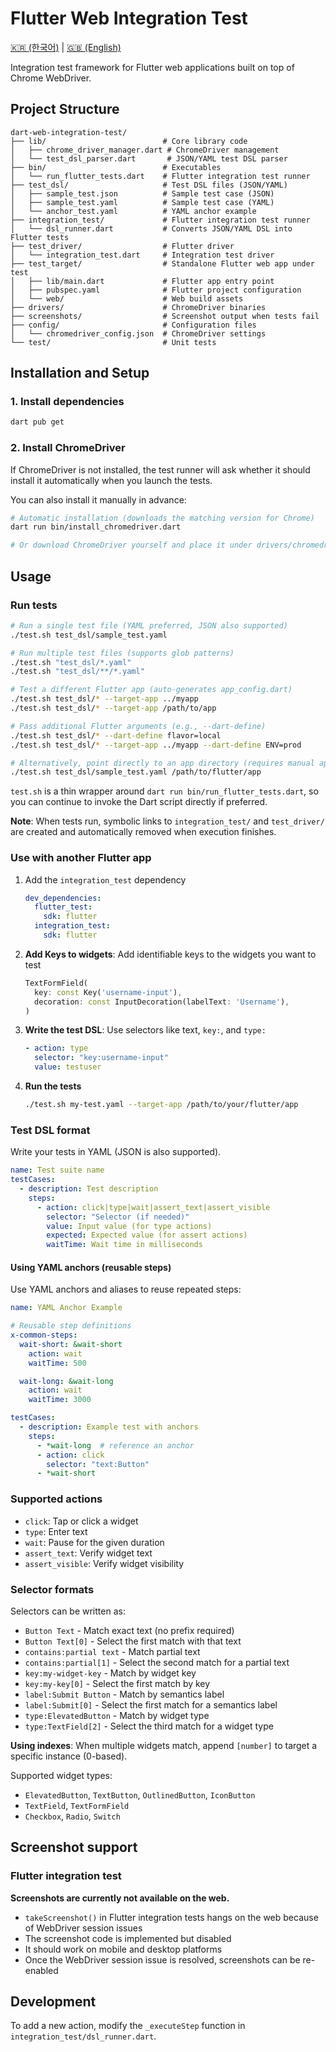 # Flutter Web Integration Test

[🇰🇷 (한국어)](./README_KO.md) | [🇬🇧 (English)](./README.md)

Integration test framework for Flutter web applications built on top of Chrome WebDriver.

## Project Structure

```
dart-web-integration-test/
├── lib/                          # Core library code
│   ├── chrome_driver_manager.dart # ChromeDriver management
│   └── test_dsl_parser.dart       # JSON/YAML test DSL parser
├── bin/                          # Executables
│   └── run_flutter_tests.dart    # Flutter integration test runner
├── test_dsl/                     # Test DSL files (JSON/YAML)
│   ├── sample_test.json          # Sample test case (JSON)
│   ├── sample_test.yaml          # Sample test case (YAML)
│   └── anchor_test.yaml          # YAML anchor example
├── integration_test/             # Flutter integration test runner
│   └── dsl_runner.dart           # Converts JSON/YAML DSL into Flutter tests
├── test_driver/                  # Flutter driver
│   └── integration_test.dart     # Integration test driver
├── test_target/                  # Standalone Flutter web app under test
│   ├── lib/main.dart             # Flutter app entry point
│   ├── pubspec.yaml              # Flutter project configuration
│   └── web/                      # Web build assets
├── drivers/                      # ChromeDriver binaries
├── screenshots/                  # Screenshot output when tests fail
├── config/                       # Configuration files
│   └── chromedriver_config.json  # ChromeDriver settings
└── test/                         # Unit tests
```

## Installation and Setup

### 1. Install dependencies
```bash
dart pub get
```

### 2. Install ChromeDriver
If ChromeDriver is not installed, the test runner will ask whether it should install it automatically when you launch the tests.

You can also install it manually in advance:

```bash
# Automatic installation (downloads the matching version for Chrome)
dart run bin/install_chromedriver.dart

# Or download ChromeDriver yourself and place it under drivers/chromedriver
```

## Usage

### Run tests

```bash
# Run a single test file (YAML preferred, JSON also supported)
./test.sh test_dsl/sample_test.yaml

# Run multiple test files (supports glob patterns)
./test.sh "test_dsl/*.yaml"
./test.sh "test_dsl/**/*.yaml"

# Test a different Flutter app (auto-generates app_config.dart)
./test.sh test_dsl/* --target-app ../myapp
./test.sh test_dsl/* --target-app /path/to/app

# Pass additional Flutter arguments (e.g., --dart-define)
./test.sh test_dsl/* --dart-define flavor=local
./test.sh test_dsl/* --target-app ../myapp --dart-define ENV=prod

# Alternatively, point directly to an app directory (requires manual app_config.dart)
./test.sh test_dsl/sample_test.yaml /path/to/flutter/app
```

`test.sh` is a thin wrapper around `dart run bin/run_flutter_tests.dart`, so you can continue to invoke the Dart script directly if preferred.

**Note**: When tests run, symbolic links to `integration_test/` and `test_driver/` are created and automatically removed when execution finishes.

### Use with another Flutter app

1. Add the `integration_test` dependency
   ```yaml
   dev_dependencies:
     flutter_test:
       sdk: flutter
     integration_test:
       sdk: flutter
   ```

2. **Add Keys to widgets**: Add identifiable keys to the widgets you want to test
   ```dart
   TextFormField(
     key: const Key('username-input'),
     decoration: const InputDecoration(labelText: 'Username'),
   )
   ```

3. **Write the test DSL**: Use selectors like text, `key:`, and `type:`
   ```yaml
   - action: type
     selector: "key:username-input"
     value: testuser
   ```

4. **Run the tests**
   ```bash
   ./test.sh my-test.yaml --target-app /path/to/your/flutter/app
   ```


### Test DSL format

Write your tests in YAML (JSON is also supported).

```yaml
name: Test suite name
testCases:
  - description: Test description
    steps:
      - action: click|type|wait|assert_text|assert_visible
        selector: "Selector (if needed)"
        value: Input value (for type actions)
        expected: Expected value (for assert actions)
        waitTime: Wait time in milliseconds
```

#### Using YAML anchors (reusable steps)

Use YAML anchors and aliases to reuse repeated steps:

```yaml
name: YAML Anchor Example

# Reusable step definitions
x-common-steps:
  wait-short: &wait-short
    action: wait
    waitTime: 500

  wait-long: &wait-long
    action: wait
    waitTime: 3000

testCases:
  - description: Example test with anchors
    steps:
      - *wait-long  # reference an anchor
      - action: click
        selector: "text:Button"
      - *wait-short
```

### Supported actions

- `click`: Tap or click a widget
- `type`: Enter text
- `wait`: Pause for the given duration
- `assert_text`: Verify widget text
- `assert_visible`: Verify widget visibility

### Selector formats

Selectors can be written as:
- `Button Text` - Match exact text (no prefix required)
- `Button Text[0]` - Select the first match with that text
- `contains:partial text` - Match partial text
- `contains:partial[1]` - Select the second match for a partial text
- `key:my-widget-key` - Match by widget key
- `key:my-key[0]` - Select the first match by key
- `label:Submit Button` - Match by semantics label
- `label:Submit[0]` - Select the first match for a semantics label
- `type:ElevatedButton` - Match by widget type
- `type:TextField[2]` - Select the third match for a widget type

**Using indexes**: When multiple widgets match, append `[number]` to target a specific instance (0-based).

Supported widget types:
- `ElevatedButton`, `TextButton`, `OutlinedButton`, `IconButton`
- `TextField`, `TextFormField`
- `Checkbox`, `Radio`, `Switch`

## Screenshot support

### Flutter integration test
**Screenshots are currently not available on the web.**

- `takeScreenshot()` in Flutter integration tests hangs on the web because of WebDriver session issues
- The screenshot code is implemented but disabled
- It should work on mobile and desktop platforms
- Once the WebDriver session issue is resolved, screenshots can be re-enabled

## Development

To add a new action, modify the `_executeStep` function in `integration_test/dsl_runner.dart`.
